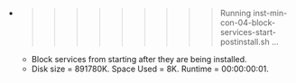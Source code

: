 * >>>>>>>>> Running inst-min-con-04-block-services-start-postinstall.sh ...
  * Block services from starting after they are being installed.
  * Disk size = 891780K. Space Used = 8K. Runtime = 00:00:00:01.
